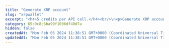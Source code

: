```yaml
---
title: "Generate XRP account"
slug: "xrpwallet"
excerpt: "<h4>5 credits per API call.</h4><br/>\n<p>Generate XRP account. Tatum does not support HD wallet for XRP, only specific address and private key can be generated.</p>"
category: 65c0c8c6ba99f1006df40d7a
hidden: false
createdAt: "Mon Feb 05 2024 11:38:51 GMT+0000 (Coordinated Universal Time)"
updatedAt: "Mon Feb 05 2024 11:38:51 GMT+0000 (Coordinated Universal Time)"
---
```

